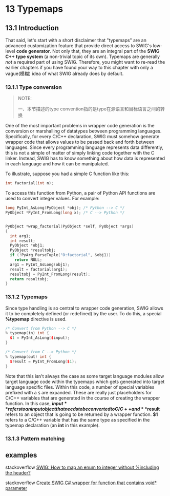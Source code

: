 # 13 Typemaps

## 13.1 Introduction 

That said, let's start with a short disclaimer that "typemaps" are an advanced customization feature that provide direct access to SWIG's low-level **code generator**. Not only that, they are an integral part of the **SWIG C++ type system** (a non-trivial topic of its own). Typemaps are generally *not* a required part of using SWIG. Therefore, you might want to re-read the earlier chapters if you have found your way to this chapter with only a vague(模糊) idea of what SWIG already does by default. 



### 13.1.1 Type conversion

> NOTE: 
>
> 一、本节描述的type convention指的是type在源语言和目标语言之间的转换

One of the most important problems in wrapper code generation is the conversion or marshalling of datatypes between programming languages. Specifically, for every C/C++ declaration, SWIG must somehow generate wrapper code that allows values to be passed back and forth between languages. Since every programming language represents data differently, this is not a simple of matter of simply linking code together with the C linker. Instead, SWIG has to know something about how data is represented in each language and how it can be manipulated. 

To illustrate, suppose you had a simple C function like this:

```c++
int factorial(int n);
```

To access this function from Python, a pair of Python API functions are used to convert integer values. For example: 

```c++
long PyInt_AsLong(PyObject *obj); /* Python --> C */
PyObject *PyInt_FromLong(long x); /* C --> Python */
```



```c++

PyObject *wrap_factorial(PyObject *self, PyObject *args)
{
  int arg1;
  int result;
  PyObject *obj1;
  PyObject *resultobj;
  if (!PyArg_ParseTuple("O:factorial", &obj1))
    return NULL;
  arg1 = PyInt_AsLong(obj1);
  result = factorial(arg1);
  resultobj = PyInt_FromLong(result);
  return resultobj;
}
```



### 13.1.2 Typemaps

Since type handling is so central to wrapper code generation, SWIG allows it to be completely defined (or redefined) by the user. To do this, a special **%typemap** directive is used. 

```c++
/* Convert from Python --> C */ 
% typemap(in) int { 
  $1 = PyInt_AsLong($input); 
} 

/* Convert from C --> Python */
% typemap(out) int { 
  $result = PyInt_FromLong($1); 
}
```

Note that this isn't always the case as some target language modules allow target language code within the typemaps which gets generated into target language specific files. Within this code, a number of special variables prefixed with a `$` are expanded. These are really just placeholders for C/C++ variables that are generated in the course of creating the wrapper function. In this case, **$input** refers to an input object that needs to be converted to C/C++ and **$result** refers to an object that is going to be returned by a wrapper function. **$1** refers to a C/C++ variable that has the same type as specified in the typemap declaration (an **int** in this example). 



### 13.1.3 Pattern matching



## examples

stackoverflow [SWIG: How to map an enum to integer without %including the header?](https://stackoverflow.com/questions/61917132/swig-how-to-map-an-enum-to-integer-without-including-the-header)

stackoverflow [Create SWIG C# wrapper for function that contains void* parameter](https://stackoverflow.com/questions/25310530/create-swig-c-sharp-wrapper-for-function-that-contains-void-parameter)